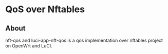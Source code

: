 # QoS over Nftables

## About
nft-qos and luci-app-nft-qos is a qos implementation over nftables project on OpenWrt and LuCI.
